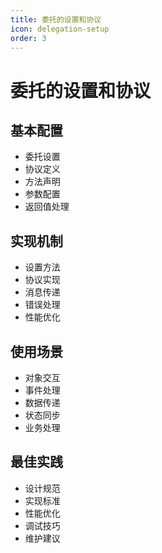 ```yaml
---
title: 委托的设置和协议
icon: delegation-setup
order: 3
---
```


# 委托的设置和协议

## 基本配置
- 委托设置
- 协议定义
- 方法声明
- 参数配置
- 返回值处理

## 实现机制
- 设置方法
- 协议实现
- 消息传递
- 错误处理
- 性能优化

## 使用场景
- 对象交互
- 事件处理
- 数据传递
- 状态同步
- 业务处理

## 最佳实践
- 设计规范
- 实现标准
- 性能优化
- 调试技巧
- 维护建议
